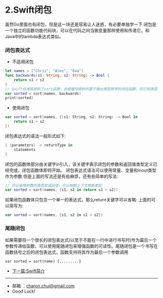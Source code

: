 2.Swift闭包
===

虽然Go里面也有闭包，但是这一块还是容易让人迷惑，有必要单独学一下
闭包是一个独立的函数功能代码块，可以在代码之间当做变量那样使用和传递它。和Java中的lambda表达式类似。   


### 闭包表达式  

- 不适用闭包     
```swift
let names = ["Chris", "Alex", "Ewa"]
func backwards(s1: String, s2: String) -> Bool {
    return s1 > s2
}
// Swift标准库提供了sort函数，会根据你提供的基于输出类型排序的闭包函数，将已知类型数组中的值进行排序
var sorted = sort(names, backwards)
print(sorted)
```

- 使用闭包   

```swift
var sorted = sort(names, {(s1: String, s2: String) -> Bool in
    return s1 > s2
})
```

闭包表达式的语法一般形式如下:    
```swift
{ (parameters) -> returnType in
    statements
}
```
闭包的函数体部分由关键字in引入，该关键字表示闭包的参数和返回值类型定义已经完成，闭包函数体即将开始。
闭包表达式语法可以使用常量、变量和inout类型作为参数
但是上面的写法还是有些麻烦，还有些简单的写法:   
```swift
// 可以省略参数的类型和返回值，可以根据上下文推断类型
var sorted = sort(names, {s1, s2 in return s1 > s2})
```
如果闭包函数体只包含一个单一的表达式，那么return关键字可以省略: 上面的可以简写为:   
```swift
var sorted = sort(names, {s1, s2 in s1 > s2})
```

### 尾随闭包

如果需要将一个很长的闭包表达式(以至于不能在一行中进行书写时)作为最后一个参数传递给函数，可以使用尾随闭包来增强函数的可读性。尾随闭包是一个书写在函数括号之后的闭包表达式，函数支持将其作为最后一个参数调用 
```
var sorted = sort(name) {.........}
```


- [下一篇:Swift简介](https://github.com/CharonChui/iOSStudyNote/blob/master/Swfit%E5%85%A5%E9%97%A8/1.Swift%E7%AE%80%E4%BB%8B.md)


---

- 邮箱 ：charon.chui@gmail.com  
- Good Luck! 
